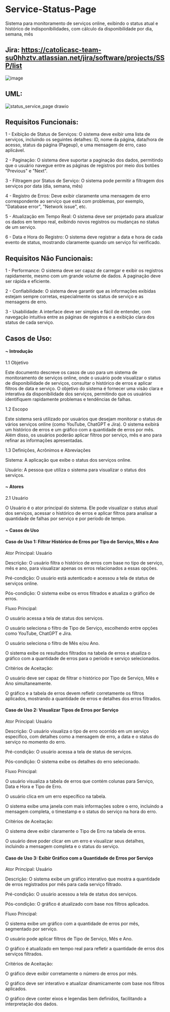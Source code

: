 # Service-Status-Page
Sistema para monitoramento de serviços online, exibindo o status atual e histórico de indisponibilidades, com cálculo da disponibilidade por dia, semana, mês

## Jira: https://catolicasc-team-su0hhztv.atlassian.net/jira/software/projects/SSP/list
![image](https://github.com/user-attachments/assets/9cdadb4b-4ff4-4d76-91dc-972fc3c0dbe8)


## UML:

![status_service_page drawio](https://github.com/user-attachments/assets/09a4313d-a6e7-4b9d-a90e-431222168963)

## Requisitos Funcionais:

1 - Exibição de Status de Serviços: O sistema deve exibir uma lista de serviços, incluindo os seguintes detalhes: ID, nome da página, data/hora de acesso, status da página (Pageup), e uma mensagem de erro, caso aplicável.

2 - Paginação: O sistema deve suportar a paginação dos dados, permitindo que o usuário navegue entre as páginas de registros por meio dos botões "Previous" e "Next".

3 - Filtragem por Status de Serviço: O sistema pode permitir a filtragem dos serviços por data (dia, semana, mês) 

4 - Registro de Erros: Deve exibir claramente uma mensagem de erro correspondente ao serviço que está com problemas, por exemplo, "Database error", "Network issue", etc.

5 - Atualização em Tempo Real: O sistema deve ser projetado para atualizar os dados em tempo real, exibindo novos registros ou mudanças no status de um serviço.

6 - Data e Hora do Registro: O sistema deve registrar a data e hora de cada evento de status, mostrando claramente quando um serviço foi verificado.

## Requisitos Não Funcionais:

1 - Performance: O sistema deve ser capaz de carregar e exibir os registros rapidamente, mesmo com um grande volume de dados. A paginação deve ser rápida e eficiente.

2 - Confiabilidade: O sistema deve garantir que as informações exibidas estejam sempre corretas, especialmente os status de serviço e as mensagens de erro.

3 - Usabilidade: A interface deve ser simples e fácil de entender, com navegação intuitiva entre as páginas de registros e a exibição clara dos status de cada serviço.

## Casos de Uso:

#### ~ Introdução

1.1 Objetivo

Este documento descreve os casos de uso para um sistema de monitoramento de serviços online, onde o usuário pode visualizar o status de disponibilidade de serviços, consultar o histórico de erros e aplicar filtros de data e serviço. O objetivo do sistema é fornecer uma visão clara e interativa da disponibilidade dos serviços, permitindo que os usuários identifiquem rapidamente problemas e tendências de falhas.

1.2 Escopo

Este sistema será utilizado por usuários que desejam monitorar o status de vários serviços online (como YouTube, ChatGPT e Jira). O sistema exibirá um histórico de erros e um gráfico com a quantidade de erros por mês. Além disso, os usuários poderão aplicar filtros por serviço, mês e ano para refinar as informações apresentadas.

1.3 Definições, Acrônimos e Abreviações

Sistema: A aplicação que exibe o status dos serviços online.

Usuário: A pessoa que utiliza o sistema para visualizar o status dos serviços.

#### ~ Atores

2.1 Usuário

O Usuário é o ator principal do sistema. Ele pode visualizar o status atual dos serviços, acessar o histórico de erros e aplicar filtros para analisar a quantidade de falhas por serviço e por período de tempo.

#### ~ Casos de Uso

#### Caso de Uso 1: Filtrar Histórico de Erros por Tipo de Serviço, Mês e Ano

Ator Principal: Usuário

Descrição: O usuário filtra o histórico de erros com base no tipo de serviço, mês e ano, para visualizar apenas os erros relacionados a essas opções.

Pré-condição: O usuário está autenticado e acessou a tela de status de serviços online.

Pós-condição: O sistema exibe os erros filtrados e atualiza o gráfico de erros.

Fluxo Principal:

O usuário acessa a tela de status dos serviços.

O usuário seleciona o filtro de Tipo de Serviço, escolhendo entre opções como YouTube, ChatGPT e Jira.

O usuário seleciona o filtro de Mês e/ou Ano.

O sistema exibe os resultados filtrados na tabela de erros e atualiza o gráfico com a quantidade de erros para o período e serviço selecionados.

Critérios de Aceitação:

O usuário deve ser capaz de filtrar o histórico por Tipo de Serviço, Mês e Ano simultaneamente.

O gráfico e a tabela de erros devem refletir corretamente os filtros aplicados, mostrando a quantidade de erros e detalhes dos erros filtrados.

#### Caso de Uso 2: Visualizar Tipos de Erros por Serviço

Ator Principal: Usuário

Descrição: O usuário visualiza o tipo de erro ocorrido em um serviço específico, com detalhes como a mensagem de erro, a data e o status do serviço no momento do erro.

Pré-condição: O usuário acessa a tela de status de serviços.

Pós-condição: O sistema exibe os detalhes do erro selecionado.

Fluxo Principal:

O usuário visualiza a tabela de erros que contém colunas para Serviço, Data e Hora e Tipo de Erro.

O usuário clica em um erro específico na tabela.

O sistema exibe uma janela com mais informações sobre o erro, incluindo a mensagem completa, o timestamp e o status do serviço na hora do erro.

Critérios de Aceitação:

O sistema deve exibir claramente o Tipo de Erro na tabela de erros.

O usuário deve poder clicar em um erro e visualizar seus detalhes, incluindo a mensagem completa e o status do serviço.

#### Caso de Uso 3: Exibir Gráfico com a Quantidade de Erros por Serviço

Ator Principal: Usuário

Descrição: O sistema exibe um gráfico interativo que mostra a quantidade de erros registrados por mês para cada serviço filtrado.

Pré-condição: O usuário acessou a tela de status dos serviços.

Pós-condição: O gráfico é atualizado com base nos filtros aplicados.

Fluxo Principal:

O sistema exibe um gráfico com a quantidade de erros por mês, segmentado por serviço.

O usuário pode aplicar filtros de Tipo de Serviço, Mês e Ano.

O gráfico é atualizado em tempo real para refletir a quantidade de erros dos serviços filtrados.

Critérios de Aceitação:

O gráfico deve exibir corretamente o número de erros por mês.

O gráfico deve ser interativo e atualizar dinamicamente com base nos filtros aplicados.

O gráfico deve conter eixos e legendas bem definidos, facilitando a interpretação dos dados.
